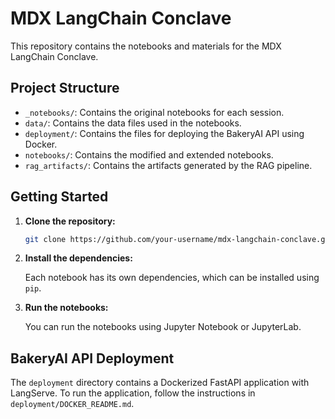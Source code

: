 # MDX LangChain Conclave

This repository contains the notebooks and materials for the MDX LangChain Conclave.

## Project Structure

-   `_notebooks/`: Contains the original notebooks for each session.
-   `data/`: Contains the data files used in the notebooks.
-   `deployment/`: Contains the files for deploying the BakeryAI API using Docker.
-   `notebooks/`: Contains the modified and extended notebooks.
-   `rag_artifacts/`: Contains the artifacts generated by the RAG pipeline.

## Getting Started

1.  **Clone the repository:**

    ```bash
    git clone https://github.com/your-username/mdx-langchain-conclave.git
    ```

2.  **Install the dependencies:**

    Each notebook has its own dependencies, which can be installed using `pip`.

3.  **Run the notebooks:**

    You can run the notebooks using Jupyter Notebook or JupyterLab.

## BakeryAI API Deployment

The `deployment` directory contains a Dockerized FastAPI application with LangServe. To run the application, follow the instructions in `deployment/DOCKER_README.md`.
